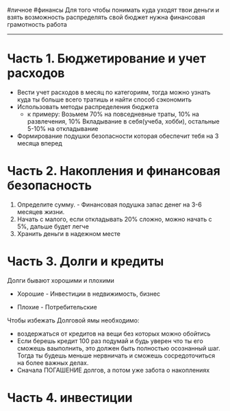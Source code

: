 #личное  #финансы
Для того чтобы понимать куда уходят твои деньги и взять возможность распределять свой бюджет нужна финансовая грамотность работа

---

# Часть 1. Бюджетирование и учет расходов

- Вести учет расходов в месяц по категориям, тогда можно узнать куда ты больше всего тратишь и найти способ сэкономить
- Использовать методы распределения бюджета
	- к примеру:
		Возьмем 70% на повседневные траты, 10% на развлечения, 10% Вкладывание в себя(учеба, хобби), остальные 5-10% на откладывание
- Формирование подушки безопасности которая обеспечит тебя на 3 месяца вперед

# Часть 2. Накопления и финансовая безопасность

1. Определите сумму. - Финансовая подушка запас денег на 3-6 месяцев  жизни.
2. Начать с малого, если откладывать 20% сложно, можно начать с 5%, дальше будет легче
3. Хранить деньги в надежном месте

# Часть 3. Долги и кредиты

Долги бывают хорошими и плохими

- Хорошие - Инвестиции в недвижимость, бизнес

- Плохие - Потребительские

Чтобы избежать Долговой ямы необходимо: 
- воздержаться от кредитов на вещи без которых можно обойтись
- Если берешь кредит 100 раз подумай и будь уверен что ты его сможешь ваыполнить, это должен быть полностью осознанный шаг. Тогда ты будешь меньше нервничать и сможешь сосредоточиться на более важных делах.
- Сначала ПОГАШЕНИЕ долгов, а потом уже забота о накоплениях

# Часть 4. инвестиции 